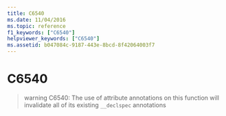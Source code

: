```yaml
---
title: C6540
ms.date: 11/04/2016
ms.topic: reference
f1_keywords: ["C6540"]
helpviewer_keywords: ["C6540"]
ms.assetid: b047084c-9187-443e-8bcd-8f42064003f7
---
```

# C6540

> warning C6540: The use of attribute annotations on this function will invalidate all of its existing `__declspec` annotations
